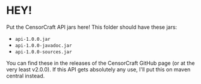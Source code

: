 # HEY!

Put the CensorCraft API jars here! This folder should have these jars:

- `api-1.0.0.jar`
- `api-1.0.0-javadoc.jar`
- `api-1.0.0-sources.jar`

You can find these in the releases of the CensorCraft GitHub page (or at the very least v2.0.0). If this API gets absolutely any use, I'll put this on maven central instead.
